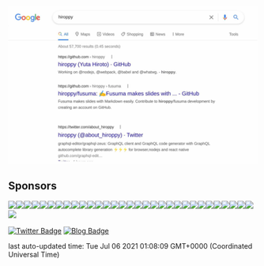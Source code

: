 <a href="https://www.google.com/search?source=hp&ei=SaQZX-3sMsbYhwPZwLzAAg&q=hiroppy&oq=hiroppy&gs_lcp=CgZwc3ktYWIQAzICCAAyAggAMgQIABAeOgcIABCxAxAEOgoIABCxAxCDARAEOgQIABAEOgYIABAEEAM6CAgAELEDEIMBUOonWJ8uYJMwaABwAHgAgAFSiAGdBJIBATeYAQCgAQGqAQdnd3Mtd2l6&sclient=psy-ab&ved=0ahUKEwittd6Y0OPqAhVG7GEKHVkgDygQ4dUDCAk&uact=5">
  <img src="https://raw.githubusercontent.com/hiroppy/hiroppy/master/output/result.jpg" />
</a>

## Sponsors

[![](https://avatars.githubusercontent.com/u/12301?u=ff463d5b4856759aeb902725ad89b4392442077d&v=4&s=40)](https://github.com/hsbt)[![](https://avatars.githubusercontent.com/u/72989?u=d333c3048e3d6f8ed2a476a3564dba1fa5288b86&v=4&s=40)](https://github.com/kazupon)[![](https://avatars.githubusercontent.com/u/125332?u=dbbe032289a2c1560b04292cd6435c725546c3f8&v=4&s=40)](https://github.com/vvakame)[![](https://avatars.githubusercontent.com/u/353590?u=861f0f6738a5663acd3bf9f8146aac0e2de2e729&v=4&s=40)](https://github.com/fukumura)[![](https://avatars.githubusercontent.com/u/812558?u=d25109b2e8645c117327da7c3bed11ffa7e0278a&v=4&s=40)](https://github.com/tai2)[![](https://avatars.githubusercontent.com/u/1079508?u=37b60da474fddcdebd3fc71cd47aecade07fc90b&v=4&s=40)](https://github.com/ledsun)[![](https://avatars.githubusercontent.com/u/1365915?u=06805d80903f7e3521210eb93464981e7ce53b15&v=4&s=40)](https://github.com/oimou)[![](https://avatars.githubusercontent.com/u/1424963?u=8959a6d14e13249e28e0e702dd55f47fef12047d&v=4&s=40)](https://github.com/Leko)[![](https://avatars.githubusercontent.com/u/1771005?v=4&s=40)](https://github.com/spring-raining)[![](https://avatars.githubusercontent.com/u/2194624?v=4&s=40)](https://github.com/ktsn)[![](https://avatars.githubusercontent.com/u/2351326?u=0a84b0d19f811a4d4d4f2556d5a0b91ea77df12c&v=4&s=40)](https://github.com/lightnet328)[![](https://avatars.githubusercontent.com/u/2968860?u=2606597fcc85e09315c235b951424269ea591119&v=4&s=40)](https://github.com/sota1235)[![](https://avatars.githubusercontent.com/u/3502978?v=4&s=40)](https://github.com/ysaito8015)[![](https://avatars.githubusercontent.com/u/4487291?v=4&s=40)](https://github.com/unasuke)[![](https://avatars.githubusercontent.com/u/4958270?u=e880789a862475d28a5707b98da178b4030afe82&v=4&s=40)](https://github.com/lyohe)[![](https://avatars.githubusercontent.com/u/5271091?u=741b38f54eda760795cfdb25cc845815d53ebf88&v=4&s=40)](https://github.com/euxn23)[![](https://avatars.githubusercontent.com/u/5627119?u=579880c8ea41cd4ccea2d02d9ea03249a8cb4564&v=4&s=40)](https://github.com/arayaryoma)[![](https://avatars.githubusercontent.com/u/6793256?u=0b7e752088e24a20300eeb700c783a2926079f17&v=4&s=40)](https://github.com/ykkc)[![](https://avatars.githubusercontent.com/u/6993514?u=c792fee61377539e732dd9085109d074945bc1ce&v=4&s=40)](https://github.com/potato4d)[![](https://avatars.githubusercontent.com/u/11665236?u=7ac2569dae276772e39a47b1aae24cea0e79b419&v=4&s=40)](https://github.com/sei40kr)[![](https://avatars.githubusercontent.com/u/12035578?u=5d2a4a4b2e063018e958b29a42848490c802d7ee&v=4&s=40)](https://github.com/konojunya)[![](https://avatars.githubusercontent.com/u/13580199?u=a6c50de8480b80df75e453c3feecdb702364390a&v=4&s=40)](https://github.com/sasurau4)[![](https://avatars.githubusercontent.com/u/13712715?u=288bb9fed5dabedc42c38a9aa1b60e7931978615&v=4&s=40)](https://github.com/sadnessOjisan)[![](https://avatars.githubusercontent.com/u/15010907?u=e3d26c86d224337ab961b108f4b6abf372c6cadf&v=4&s=40)](https://github.com/sakito21)[![](https://avatars.githubusercontent.com/u/16434975?u=bb3ca4e36931f228b89830abad0883d4a478e16a&v=4&s=40)](https://github.com/shika358)[![](https://avatars.githubusercontent.com/u/16703337?u=0832419835beb3b786c74cbd1ea81dc0ae412398&v=4&s=40)](https://github.com/numb86)[![](https://avatars.githubusercontent.com/u/22878067?u=95d936a7567366d45349d240162cde1340f70ddc&v=4&s=40)](https://github.com/minakawa-daiki)[![](https://avatars.githubusercontent.com/u/28832095?u=b63cc5d4ae5b710fb589ac502aa8ce6236f86b25&v=4&s=40)](https://github.com/Hoishin)[![](https://avatars.githubusercontent.com/u/34264859?u=11706d98d75487b6e0732e7732e717ea1222cf10&v=4&s=40)](https://github.com/yagipy)[![](https://avatars.githubusercontent.com/u/37304826?u=a984a37df2a913d0f2260251a6527a0d045dee4a&v=4&s=40)](https://github.com/komura-c)[![](https://avatars.githubusercontent.com/u/51809294?u=4b645cef26ec5c696b45dc84301f1e0bce9766d9&v=4&s=40)](https://github.com/nktaro)[![](undefined&s=40)](undefined)

[![Twitter Badge](https://img.shields.io/badge/-@hiroppy-181717?style=flat-square&logo=twitter&logoColor=white&link=https://twitter.com/about_hiroppy)](https://twitter.com/about_hiroppy)
[![Blog Badge](https://img.shields.io/badge/-blog-181717?style=flat-square&logo=hatena-bookmark&logoColor=white&link=https://blog.hiroppy.me/)](https://blog.hiroppy.me)

last auto-updated time: Tue Jul 06 2021 01:08:09 GMT+0000 (Coordinated Universal Time)